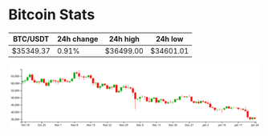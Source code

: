# Bitcoin Stats

BTC/USDT|24h change|24h high|24h low|
|---|---|---|---|
|$35349.37|0.91%|$36499.00|$34601.01|

<img src="./chart.svg">
